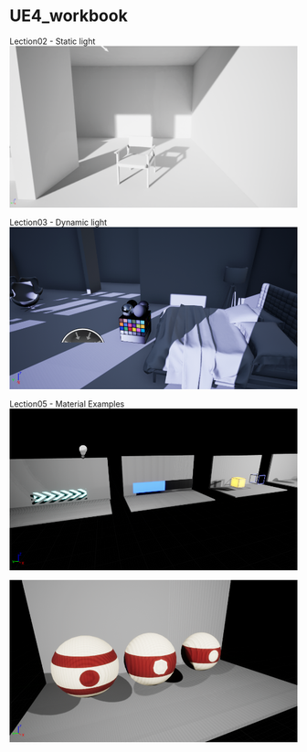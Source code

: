 # UE4_workbook

Lection02 - Static light
![alt text](screenshots/L2_bake_static_out.png "L02")

Lection03 - Dynamic light
![alt text](screenshots/L3_part1.png "L02")

Lection05 - Material Examples
![alt text](screenshots/L05_meterials.png "Lection 05 - shaders")

![alt text](screenshots/balls.png)
